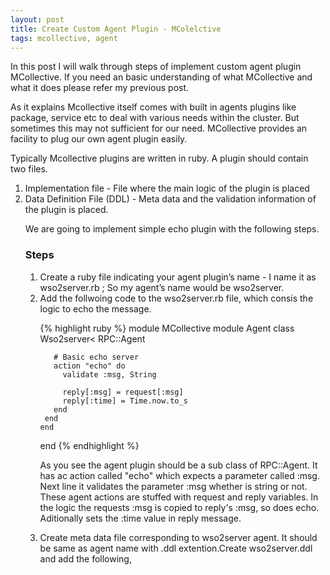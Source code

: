 ```yaml
---
layout: post
title: Create Custom Agent Plugin - MColelctive
tags: mcollective, agent
---
```

In this post I will walk through steps of implement custom agent plugin MCollective. If you need an basic understanding of what MCollective and what it does please refer my previous post.

As it explains Mcollective itself comes with built in agents plugins like package, service etc to deal with various needs within the cluster. But sometimes this may not sufficient for our need. MCollective provides an facility to plug our own agent plugin easily. 

Typically Mcollective plugins are written in ruby. A plugin should contain two files.

<ol>
<li>
Implementation file - File where the main logic of the plugin is placed
</li><li>
Data Definition File (DDL) - Meta data and the validation information of the plugin is placed.
</li>

We are going to implement simple echo plugin with the following steps. 

<h3>Steps</h3>

<ol>
<li>
Create a ruby file indicating your agent plugin’s name - I name it as wso2server.rb ; So my agent’s name would be wso2server.
</li><li>
Add the follwoing code to the wso2server.rb file, which consis the logic to echo the message.

{% highlight ruby %}
 module MCollective
   module Agent
     class Wso2server< RPC::Agent
       
       # Basic echo server
       action "echo" do
         validate :msg, String

         reply[:msg] = request[:msg]
         reply[:time] = Time.now.to_s
       end
     end
    end
 end
 {% endhighlight %}

As you see the agent plugin should be a sub class of RPC::Agent. It has ac action called "echo" which expects a parameter called :msg. Next line it validates the parameter :msg whether is string or not. These agent actions are stuffed with request and reply variables. In the logic the requests :msg is copied to reply's :msg, so does echo. Aditionally sets the :time value in reply message.
</li>
<li>
Create meta data file corresponding to wso2server agent. It should be same as agent name with .ddl extention.Create wso2server.ddl and add the following,


</li>
</ol>
